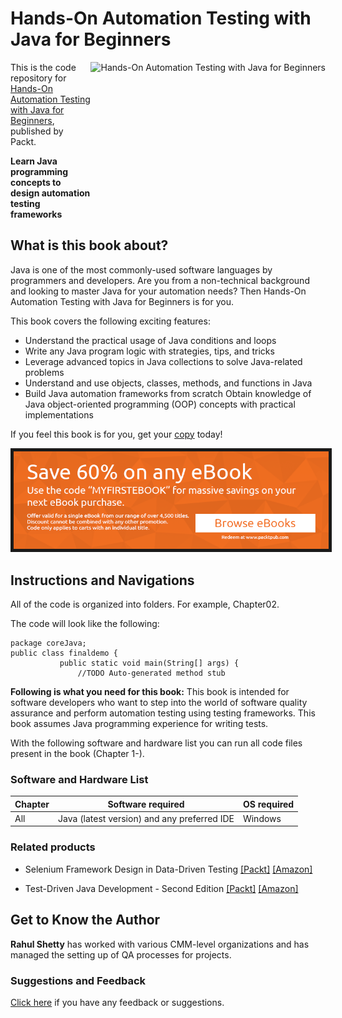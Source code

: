 # Hands-On Automation Testing with Java for Beginners

<a href="https://www.packtpub.com/application-development/hands-automation-testing-java-beginners?utm_source=github&utm_medium=repository&utm_campaign=9781789534603 "><img src="https://d255esdrn735hr.cloudfront.net/sites/default/files/imagecache/ppv4_main_book_cover/B10400.png" alt="Hands-On Automation Testing with Java for Beginners" height="256px" align="right"></a>

This is the code repository for [Hands-On Automation Testing with Java for Beginners](https://www.packtpub.com/application-development/hands-automation-testing-java-beginners?utm_source=github&utm_medium=repository&utm_campaign=9781789534603), published by Packt.

**Learn Java programming concepts to design automation testing frameworks**

## What is this book about?
Java is one of the most commonly-used software languages by programmers and developers. Are you from a non-technical background and looking to master Java for your automation needs? Then Hands-On Automation Testing with Java for Beginners is for you.

This book covers the following exciting features:
* Understand the practical usage of Java conditions and loops 
* Write any Java program logic with strategies, tips, and tricks 
* Leverage advanced topics in Java collections to solve Java-related problems 
* Understand and use objects, classes, methods, and functions in Java 
* Build Java automation frameworks from scratch 
Obtain knowledge of Java object-oriented programming (OOP) concepts with practical implementations 

If you feel this book is for you, get your [copy](https://www.amazon.com/dp/B07HXTDX8M) today!

<a href="https://www.packtpub.com/?utm_source=github&utm_medium=banner&utm_campaign=GitHubBanner"><img src="https://raw.githubusercontent.com/PacktPublishing/GitHub/master/GitHub.png" 
alt="https://www.packtpub.com/" border="5" /></a>

## Instructions and Navigations
All of the code is organized into folders. For example, Chapter02.

The code will look like the following:
```
package coreJava;
public class finaldemo {
           public static void main(String[] args) {
               //TODO Auto-generated method stub
```

**Following is what you need for this book:**
This book is intended for software developers who want to step into the world of software quality assurance and perform automation testing using testing frameworks. This book assumes Java programming experience for writing tests.

With the following software and hardware list you can run all code files present in the book (Chapter 1-).
### Software and Hardware List
| Chapter | Software required | OS required |
| -------- | ------------------------------------ | ----------------------------------- |
| All | Java (latest version) and any preferred IDE | Windows |

### Related products
* Selenium Framework Design in Data-Driven Testing [[Packt]](https://www.packtpub.com/web-development/selenium-framework-design-data-driven-testing?utm_source=github&utm_medium=repository&utm_campaign=9781788473576) [[Amazon]](https://www.amazon.com/dp/B0784XQ46B)

* Test-Driven Java Development - Second Edition [[Packt]](https://www.packtpub.com/application-development/test-driven-java-development-second-edition?utm_source=github&utm_medium=repository&utm_campaign=9781788836111) [[Amazon]](https://www.amazon.com/dp/B078PPRY81)

## Get to Know the Author
**Rahul Shetty**
has worked with various CMM-level organizations and has managed the setting up of QA processes for projects.

### Suggestions and Feedback
[Click here](https://docs.google.com/forms/d/e/1FAIpQLSdy7dATC6QmEL81FIUuymZ0Wy9vH1jHkvpY57OiMeKGqib_Ow/viewform) if you have any feedback or suggestions.


